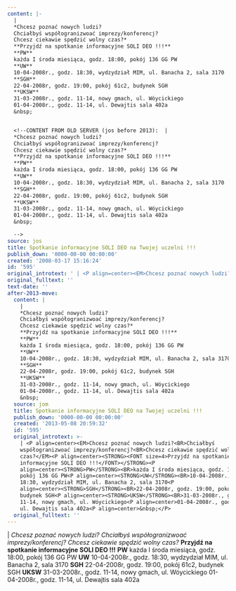 ```yaml
---
content: |-
  | 
  *Chcesz poznać nowych ludzi?
  Chciałbyś współogranizwoać imprezy/konferencj?
  Chcesz ciekawie spędzić wolny czas?*
  **Przyjdź na spotkanie informacyjne SOLI DEO !!!**
  **PW**
  każda I środa miesiąca, godz. 18:00, pokój 136 GG PW
  **UW**
  10-04-2008r., godz. 18:30, wydzydział MIM, ul. Banacha 2, sala 3170
  **SGH**
  22-04-2008r, godz. 19:00, pokój 61c2, budynek SGH
  **UKSW**
  31-03-2008r., godz. 11-14, nowy gmach, ul. Wóycickiego
  01-04-2008r., godz. 11-14, ul. Dewajtis sala 402a
  &nbsp;


  <!--CONTENT FROM OLD SERVER (jos before 2013):  | 
  *Chcesz poznać nowych ludzi?
  Chciałbyś współogranizwoać imprezy/konferencj?
  Chcesz ciekawie spędzić wolny czas?*
  **Przyjdź na spotkanie informacyjne SOLI DEO !!!**
  **PW**
  każda I środa miesiąca, godz. 18:00, pokój 136 GG PW
  **UW**
  10-04-2008r., godz. 18:30, wydzydział MIM, ul. Banacha 2, sala 3170
  **SGH**
  22-04-2008r, godz. 19:00, pokój 61c2, budynek SGH
  **UKSW**
  31-03-2008r., godz. 11-14, nowy gmach, ul. Wóycickiego
  01-04-2008r., godz. 11-14, ul. Dewajtis sala 402a
  &nbsp;

  -->
source: jos
title: Spotkanie informacyjne SOLI DEO na Twojej uczelni !!!
publish_down: '0000-00-00 00:00:00'
created: '2008-03-17 15:16:24'
id: '595'
original_introtext: ' | <P align=center><EM>Chcesz poznać nowych ludzi?<BR>Chciałbyś współogranizwoać imprezy/konferencj?<BR>Chcesz ciekawie spędzić wolny czas?</EM><P align=center><STRONG><FONT size=4>Przyjdź na spotkanie informacyjne SOLI DEO !!!</FONT></STRONG><P align=center><STRONG>PW</STRONG><BR>każda I środa miesiąca, godz. 18:00, pokój 136 GG PW<P align=center><STRONG>UW</STRONG><BR>10-04-2008r., godz. 18:30, wydzydział MIM, ul. Banacha 2, sala 3170<P align=center><STRONG>SGH</STRONG><BR>22-04-2008r, godz. 19:00, pokój 61c2, budynek SGH<P align=center><STRONG>UKSW</STRONG><BR>31-03-2008r., godz. 11-14, nowy gmach, ul. Wóycickiego<P align=center>01-04-2008r., godz. 11-14, ul. Dewajtis sala 402a<P align=center>&nbsp;</P>'
original_fulltext: ''
text-date: ''
after-2013-move:
  content: |
    | 
    *Chcesz poznać nowych ludzi?
    Chciałbyś współogranizwoać imprezy/konferencj?
    Chcesz ciekawie spędzić wolny czas?*
    **Przyjdź na spotkanie informacyjne SOLI DEO !!!**
    **PW**
    każda I środa miesiąca, godz. 18:00, pokój 136 GG PW
    **UW**
    10-04-2008r., godz. 18:30, wydzydział MIM, ul. Banacha 2, sala 3170
    **SGH**
    22-04-2008r, godz. 19:00, pokój 61c2, budynek SGH
    **UKSW**
    31-03-2008r., godz. 11-14, nowy gmach, ul. Wóycickiego
    01-04-2008r., godz. 11-14, ul. Dewajtis sala 402a
    &nbsp;
  source: jom
  title: Spotkanie informacyjne SOLI DEO na Twojej uczelni !!!
  publish_down: '0000-00-00 00:00:00'
  created: '2013-05-08 20:59:32'
  id: '595'
  original_introtext: >-
    | <P align=center><EM>Chcesz poznać nowych ludzi?<BR>Chciałbyś
    współogranizwoać imprezy/konferencj?<BR>Chcesz ciekawie spędzić wolny
    czas?</EM><P align=center><STRONG><FONT size=4>Przyjdź na spotkanie
    informacyjne SOLI DEO !!!</FONT></STRONG><P
    align=center><STRONG>PW</STRONG><BR>każda I środa miesiąca, godz. 18:00,
    pokój 136 GG PW<P align=center><STRONG>UW</STRONG><BR>10-04-2008r., godz.
    18:30, wydzydział MIM, ul. Banacha 2, sala 3170<P
    align=center><STRONG>SGH</STRONG><BR>22-04-2008r, godz. 19:00, pokój 61c2,
    budynek SGH<P align=center><STRONG>UKSW</STRONG><BR>31-03-2008r., godz.
    11-14, nowy gmach, ul. Wóycickiego<P align=center>01-04-2008r., godz. 11-14,
    ul. Dewajtis sala 402a<P align=center>&nbsp;</P>
  original_fulltext: ''
---
```

<time></time>

| 
*Chcesz poznać nowych ludzi?
Chciałbyś współogranizwoać imprezy/konferencj?
Chcesz ciekawie spędzić wolny czas?*
**Przyjdź na spotkanie informacyjne SOLI DEO !!!**
**PW**
każda I środa miesiąca, godz. 18:00, pokój 136 GG PW
**UW**
10-04-2008r., godz. 18:30, wydzydział MIM, ul. Banacha 2, sala 3170
**SGH**
22-04-2008r, godz. 19:00, pokój 61c2, budynek SGH
**UKSW**
31-03-2008r., godz. 11-14, nowy gmach, ul. Wóycickiego
01-04-2008r., godz. 11-14, ul. Dewajtis sala 402a
&nbsp;


<!--CONTENT FROM OLD SERVER (jos before 2013):  | 
*Chcesz poznać nowych ludzi?
Chciałbyś współogranizwoać imprezy/konferencj?
Chcesz ciekawie spędzić wolny czas?*
**Przyjdź na spotkanie informacyjne SOLI DEO !!!**
**PW**
każda I środa miesiąca, godz. 18:00, pokój 136 GG PW
**UW**
10-04-2008r., godz. 18:30, wydzydział MIM, ul. Banacha 2, sala 3170
**SGH**
22-04-2008r, godz. 19:00, pokój 61c2, budynek SGH
**UKSW**
31-03-2008r., godz. 11-14, nowy gmach, ul. Wóycickiego
01-04-2008r., godz. 11-14, ul. Dewajtis sala 402a
&nbsp;

-->

<!--{{json:{"created_date":"2008-03-17 15:16:24","publish_down":"0000-00-00 00:00:00","id":"595"}}}-->